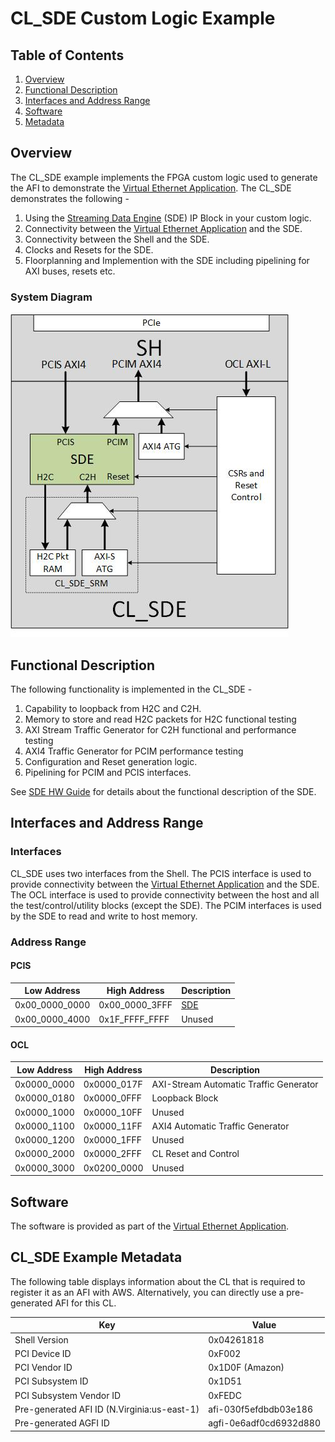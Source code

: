 # CL_SDE Custom Logic Example

## Table of Contents

1. [Overview](#Overview)
2. [Functional Description](#FuncDesc)
3. [Interfaces and Address Range](#Interfaces)
3. [Software](#Software)
3. [Metadata](#Metadata)

<a name="Overview"></a>
## Overview
The CL_SDE example implements the FPGA custom logic used to generate the AFI to demonstrate the [Virtual Ethernet Application](../../../../sdk/apps/virtual-ethernet/doc/Virtual_Ethernet_Application_Guide.md). The CL_SDE demonstrates the following - 
1. Using the [Streaming Data Engine](../../../../sdk/apps/virtual-ethernet/doc/SDE_HW_Guide.md) (SDE) IP Block in your custom logic.
2. Connectivity between the [Virtual Ethernet Application](../../../../sdk/apps/virtual-ethernet/doc/Virtual_Ethernet_Application_Guide.md) and the SDE.
3. Connectivity between the Shell and the SDE.
3. Clocks and Resets for the SDE.
4. Floorplanning and Implemention with the SDE including pipelining for AXI buses, resets etc.

### System Diagram
![alt tag](../../../../sdk/apps/virtual-ethernet/images/CL_SDE_Block_Diagram.jpg)

<a name="FuncDesc"></a>
## Functional Description
The following functionality is implemented in the CL_SDE -
1. Capability to loopback from H2C and C2H. 
2. Memory to store and read H2C packets for H2C functional testing
3. AXI Stream Traffic Generator for C2H functional and performance testing
4. AXI4 Traffic Generator for PCIM performance testing
5. Configuration and Reset generation logic.
6. Pipelining for PCIM and PCIS interfaces.

See [SDE HW Guide](../../../../sdk/apps/virtual-ethernet/doc/SDE_HW_Guide.md) for details about the functional description of the SDE.

<a name="Interfaces"></a>
## Interfaces and Address Range
### Interfaces
CL_SDE uses two interfaces from the Shell. 
The PCIS interface is used to provide connectivity between the [Virtual Ethernet Application](../../../../sdk/apps/virtual-ethernet/doc/Virtual_Ethernet_Application_Guide.md) and the SDE.
The OCL interface is used to provide connectivity between the host and all the test/control/utility blocks (except the SDE). 
The PCIM interfaces is used by the SDE to read and write to host memory. 

### Address Range
#### PCIS
| Low Address | High Address | Description | 
|-------------|--------------|-------------|
| 0x00_0000_0000 | 0x00_0000_3FFF | [SDE](../../../../sdk/apps/virtual-ethernet/doc/SDE_HW_Guide.md) |
| 0x00_0000_4000 | 0x1F_FFFF_FFFF | Unused |

#### OCL 
| Low Address | High Address | Description | 
|-------------|--------------|-------------|
| 0x0000_0000 | 0x0000_017F | AXI-Stream Automatic Traffic Generator |
| 0x0000_0180 | 0x0000_0FFF | Loopback Block  |
| 0x0000_1000 | 0x0000_10FF | Unused |
| 0x0000_1100 | 0x0000_11FF | AXI4 Automatic Traffic Generator |
| 0x0000_1200 | 0x0000_1FFF | Unused |
| 0x0000_2000 | 0x0000_2FFF | CL Reset and Control |
| 0x0000_3000 | 0x0200_0000 | Unused |


<a name="Software"></a>
## Software
The software is provided as part of the [Virtual Ethernet Application](../../../../sdk/apps/virtual-ethernet/doc/Virtual_Ethernet_Application_Guide.md).

<a name="Metadata"></a>
## CL_SDE Example Metadata
The following table displays information about the CL that is required to register it as an AFI with AWS. Alternatively, you can directly use a pre-generated AFI for this CL.

| Key   | Value     |
|-----------|------|
| Shell Version | 0x04261818 |
| PCI Device ID | 0xF002 |
| PCI Vendor ID | 0x1D0F (Amazon) |
| PCI Subsystem ID | 0x1D51 |
| PCI Subsystem Vendor ID | 0xFEDC |
| Pre-generated AFI ID (N.Virginia:us-east-1) | afi-030f5efdbdb03e186 |
| Pre-generated AGFI ID | agfi-0e6adf0cd6932d880 |
